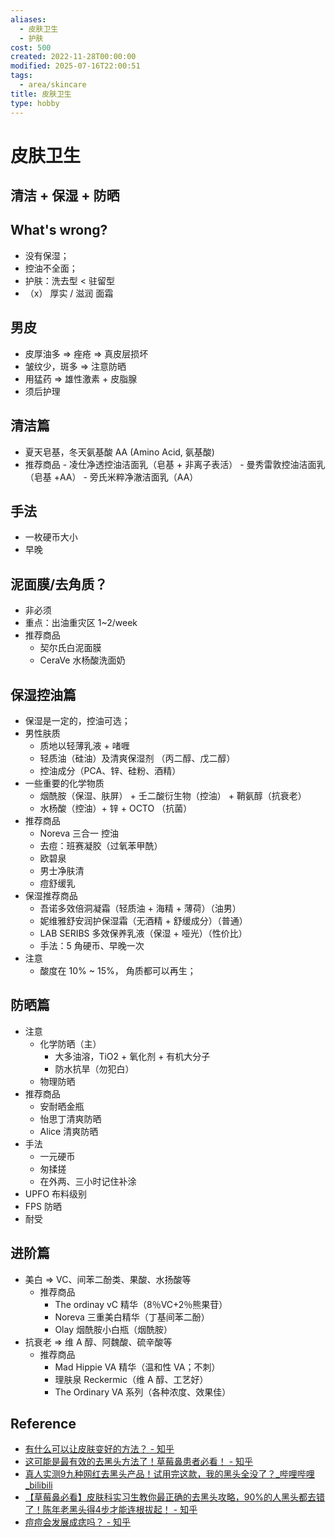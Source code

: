 ```yaml
---
aliases:
  - 皮肤卫生
  - 护肤
cost: 500
created: 2022-11-28T00:00:00
modified: 2025-07-16T22:00:51
tags:
  - area/skincare
title: 皮肤卫生
type: hobby
---
```


# 皮肤卫生

## 清洁 + 保湿 + 防晒

## What's wrong?

- 没有保湿；
- 控油不全面；
- 护肤：洗去型 < 驻留型
- （x） 厚实 / 滋润 面霜

## 男皮

- 皮厚油多 => 痤疮 => 真皮层损坏
- 皱纹少，斑多 => 注意防晒
- 用猛药 => 雄性激素 + 皮脂腺
- 须后护理

## 清洁篇

- 夏天皂基，冬天氨基酸 AA (Amino Acid, 氨基酸)
- 推荐商品
      - 凌仕净透控油洁面乳（皂基 + 非离子表活）
      - 曼秀雷敦控油洁面乳（皂基 +AA）
      - 旁氏米粹净澈洁面乳（AA）

## 手法

- 一枚硬币大小
- 早晚

## 泥面膜/去角质？

- 非必须
- 重点：出油重灾区 1~2/week
- 推荐商品
  - 契尔氏白泥面膜
  - CeraVe 水杨酸洗面奶

## 保湿控油篇

  - 保湿是一定的，控油可选；
  - 男性肤质
    - 质地以轻薄乳液 + 啫喱
    - 轻质油（硅油）及清爽保湿剂 （丙二醇、戊二醇）
    - 控油成分（PCA、锌、硅粉、酒精）
  - 一些重要的化学物质
    - 烟酰胺（保湿、肤屏） + 壬二酸衍生物（控油） + 鞘氨醇（抗衰老）
    - 水杨酸（控油）+ 锌 + OCTO （抗菌）
  - 推荐商品
    - Noreva 三合一 控油
    - 去痘：班赛凝胶（过氧苯甲酰）
    - 欧碧泉
    - 男士净肤清
    - 痘舒缓乳
  - 保湿推荐商品
    - 吾诺多效倍洞凝霜（轻质油 + 海精 + 薄荷）（油男）
    - 妮维雅舒安润护保湿霜（无酒精 + 舒缓成分）（普通）
    - LAB SERIBS 多效保养乳液（保湿 + 哑光）（性价比）
    - 手法：5 角硬币、早晚一次
  - 注意
    - 酸度在 10% ~ 15%， 角质都可以再生；

## 防晒篇

  - 注意
    - 化学防晒（主）
      - 大多油溶，TiO2 + 氧化剂 + 有机大分子
      - 防水抗旱（勿犯白）
    - 物理防晒
  - 推荐商品
    - 安耐晒金瓶
    - 怡思丁清爽防晒
    - Alice 清爽防晒
  - 手法
    - 一元硬币
    - 匆揉搓
    - 在外两、三小时记住补涂
  - UPFO 布料级别
  - FPS 防晒
  - 耐受

## 进阶篇

- 美白 => VC、间苯二酚类、果酸、水扬酸等
  - 推荐商品
    - The ordinay vC 精华（8％VC+2％熊果苷）
    - Noreva 三重美白精华（丁基间苯二酚）
    - Olay 烟酰胺小白瓶（烟酰胺）
- 抗衰老 => 维 A 醇、阿魏酸、硫辛酸等
  - 推荐商品
    - Mad Hippie VA 精华（温和性 VA；不刺）
    - 理肤泉 Reckermic（维 A 醇、工艺好）
    - The Ordinary VA 系列（各种浓度、效果佳）

## Reference

- [有什么可以让皮肤变好的方法？ - 知乎](https://zhuanlan.zhihu.com/p/40181735?utm_id=0)
- [这可能是最有效的去黑头方法了！草莓鼻患者必看！ - 知乎](https://zhuanlan.zhihu.com/p/525231074)
- [真人实测9九种网红去黑头产品！试用完这款，我的黑头全没了？_哔哩哔哩_bilibili](https://www.bilibili.com/video/BV1WJ411r7Yf/)
- [【草莓鼻必看】皮肤科实习生教你最正确的去黑头攻略，90%的人黑头都去错了！陈年老黑头得4步才能连根拔起！ - 知乎](https://zhuanlan.zhihu.com/p/554716770)
- [痘痘会发展成痣吗？ - 知乎](https://www.zhihu.com/question/300887318)
